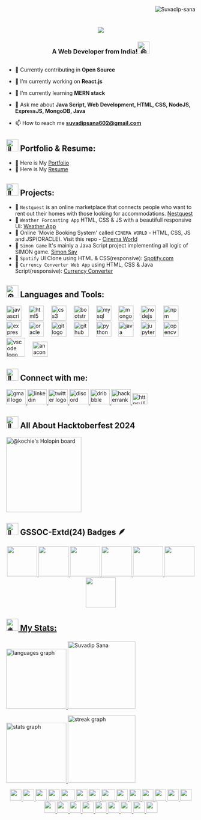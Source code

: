 <!--![MasterHead](https://user-images.githubusercontent.com/74038190/241765440-80728820-e06b-4f96-9c9e-9df46f0cc0a5.gif)
![MasterHead](cover1.gif) -->
<!-- <img align="center" height="180" width="100%" src="cover1.gif"  /> -->


<p align="right"> <img src="https://komarev.com/ghpvc/?username=Suvadip-sana&label=Profile%20views&color=0e75b6&style=flat" alt="Suvadip-sana" /> </p>

<h1 align="center">
    <img src="https://readme-typing-svg.herokuapp.com/?font=Righteous&size=35&center=true&vCenter=true&width=800&height=70&duration=4000&lines=Hi+There!+👋;+I'm+Suvadip+Sana!;" />
</h1>
<!-- <h3 align="center">A passionate web developer from India</h3> -->
<h3 align="center"> A Web Developer from India!<img src="https://fonts.gstatic.com/s/e/notoemoji/latest/1f604/512.gif" alt="😄" width="32" height="32"></h3>

##
- 🌟 Currently contributing in **Open Source**
    
- 🔭 I’m currently working on **React.js**

- 🌱 I’m currently learning **MERN stack**

- 💬 Ask me about **Java Script, Web Development, HTML, CSS, NodeJS, ExpressJS, MongoDB, Java**

- 📫 How to reach me **suvadipsana602@gmail.com**

##
<h2 aliggn="left"><img src="https://fonts.gstatic.com/s/e/notoemoji/latest/1f3c1/512.gif" alt="🏁" width="32" height="32"> Portfolio & Resume: </h2>

- 📌  Here is My [Portfolio](https://suvadip-sana.github.io/portfolio/)
- 📌  Here is My [Resume](https://drive.google.com/file/d/1DWyYHbGcwnlRk9syYkdZ0HMUkbTuinsc/view)

 ##
 <h2 align="left"><img src="https://fonts.gstatic.com/s/e/notoemoji/latest/1f48e/512.gif" alt="💎" width="32" height="32">  Projects:</h2>
 
- 📌  `Nestquest` is an online marketplace that connects people who want to rent out their homes with those looking for accommodations. [Nestquest](https://nestquest-4ik5.onrender.com/)
- 📌  `Weather Forcasting App` HTML, CSS & JS with a beautifull responsive UI: [Weather App](https://suvadip-sana.github.io/weather_app_2.O/)
- 📌  Online 'Movie Booking System' called `CINEMA WORLD` - HTML, CSS, JS and JSP(ORACLE). Visit this repo - [Cinema World](https://github.com/Suvadip-sana/Cinema-World)
- 📌  `Simon Game` It's mainly a Java Script project implementing all logic of SIMON game. [Simon Say](https://suvadip-sana.github.io/Simon-Say-Game/)<!-- - 📌  `Amazon` UI Clone using HTML & CSS(amazon.com): [Amazon.com](https://suvadip-sana.github.io/AMAZON-clone/) -->
- 📌  `Spotify` UI Clone using HTML & CSS(responsive): [Spotify.com](https://suvadip-sana.github.io/Spotify-clone/) 
- 📌  `Currency Converter Web App` using HTML, CSS & Java Script(responsive): [Currency Converter](https://suvadip-sana.github.io/Currency-Converter/)


## 
<h2 align="left"><img src="https://fonts.gstatic.com/s/e/notoemoji/latest/2699_fe0f/512.gif" alt="⚙" width="32" height="32">  Languages and Tools:</h2>

<div align="left">
  <img src="https://cdn.jsdelivr.net/gh/devicons/devicon/icons/javascript/javascript-original.svg" height="40" alt="javascript logo"  />
  <img width="12" />
  <img src="https://cdn.jsdelivr.net/gh/devicons/devicon/icons/html5/html5-original.svg" height="40" alt="html5 logo"  />
  <img width="12" />
  <img src="https://cdn.jsdelivr.net/gh/devicons/devicon/icons/css3/css3-original.svg" height="40" alt="css3 logo"  />
  <img width="12" />
  <img src="https://cdn.jsdelivr.net/gh/devicons/devicon/icons/bootstrap/bootstrap-original.svg" height="40" alt="bootstrap logo"  />
  <img width="12" />
  <img src="https://cdn.jsdelivr.net/gh/devicons/devicon/icons/mysql/mysql-original.svg" height="40" alt="mysql logo"  />
  <img width="12" />
<img src="https://cdn.jsdelivr.net/gh/devicons/devicon/icons/mongodb/mongodb-original.svg" height="40" alt="mongodb logo"  />
  <img width="12" />
  <img src="https://cdn.jsdelivr.net/gh/devicons/devicon/icons/nodejs/nodejs-original.svg" height="40" alt="nodejs logo"  />
  <img width="12" />
  <img src="https://cdn.jsdelivr.net/gh/devicons/devicon/icons/npm/npm-original-wordmark.svg" height="40" alt="npm logo"  />
  <img width="12" />
  <img src="https://cdn.jsdelivr.net/gh/devicons/devicon/icons/express/express-original.svg" height="40" alt="express logo"  />
  <img width="12" />
  <img src="https://cdn.jsdelivr.net/gh/devicons/devicon/icons/oracle/oracle-original.svg" height="40" alt="oracle logo"  />
  <img width="12" />
  <img src="https://cdn.jsdelivr.net/gh/devicons/devicon/icons/git/git-original.svg" height="40" alt="git logo"  />
  <img width="12" />
  <img src="https://cdn.jsdelivr.net/gh/devicons/devicon/icons/github/github-original.svg" height="40" alt="github logo"  />
  <img width="12" />
  <img src="https://cdn.jsdelivr.net/gh/devicons/devicon/icons/python/python-original.svg" height="40" alt="python logo"  />
  <img width="12" />
  <img src="https://cdn.jsdelivr.net/gh/devicons/devicon/icons/java/java-original.svg" height="40" alt="java logo"  />
  <img width="12" />
  <img src="https://cdn.jsdelivr.net/gh/devicons/devicon/icons/jupyter/jupyter-original.svg" height="40" alt="jupyter logo"  />
  <img width="12" />
<!--   <img src="https://cdn.jsdelivr.net/gh/devicons/devicon/icons/linux/linux-original.svg" height="40" alt="linux logo"  />
  <img width="12" /> -->
  <img src="https://cdn.jsdelivr.net/gh/devicons/devicon/icons/opencv/opencv-original.svg" height="40" alt="opencv logo"  />
  <img width="12" />
  <img src="https://cdn.jsdelivr.net/gh/devicons/devicon/icons/vscode/vscode-original.svg" height="50" alt="vscode logo"  />
  <img width="12" />
  <img src="https://cdn.jsdelivr.net/gh/devicons/devicon/icons/anaconda/anaconda-original.svg" height="40" alt="anaconda logo"  />
  <img width="12" />
  
<!--   <img src="https://cdn.jsdelivr.net/gh/devicons/devicon/icons/intellij/intellij-original.svg" height="50" alt="intellij logo"  /> -->
</div>

##

<h2 align="left"><img src="https://fonts.gstatic.com/s/e/notoemoji/latest/1f680/512.gif" alt="🚀" width="32" height="32"> Connect with me:</h2>

<!--
<div align="center">
  <a href="https://www.linkedin.com/in/suvadip-sana-b07a14243/" target="_main">
    <img src="https://img.shields.io/static/v1?message=LinkedIn&logo=linkedin&label=&color=0077B5&logoColor=white&labelColor=&style=for-the-badge" height="35" alt="linkedin logo"  />
  </a>
  <a href="https://twitter.com/suvadipsana2" target="_main">
    <img src="https://img.shields.io/static/v1?message=Twitter&logo=twitter&label=&color=1DA1F2&logoColor=white&labelColor=&style=for-the-badge" height="35" alt="twitter logo"  />
  </a>
</div>
-->

<div align="left">
  
  <a href="mailto:suvadipsana602@gmail.com" target="_blank" >
    <img src="https://raw.githubusercontent.com/maurodesouza/profile-readme-generator/master/src/assets/icons/social/gmail/default.svg" width="52" height="40" alt="gmail logo"  />
  </a>
  <a href="https://www.linkedin.com/in/suvadip-sana-b07a14243/" target="_main">
    <img src="https://raw.githubusercontent.com/maurodesouza/profile-readme-generator/master/src/assets/icons/social/linkedin/default.svg" width="52" height="40" alt="linkedin logo"  />
  </a>
  <a href="https://twitter.com/SuvadipSana2" target="_blank">
    <img src="https://raw.githubusercontent.com/maurodesouza/profile-readme-generator/master/src/assets/icons/social/twitter/default.svg" width="52" height="40" alt="twitter logo"  />
  </a>
  <a href="https://discordapp.com/users/aquassuva8311/ " target="_blank">
    <img src="https://raw.githubusercontent.com/maurodesouza/profile-readme-generator/master/src/assets/icons/social/discord/default.svg" width="52" height="40" alt="discord logo"  />
  </a>
  <a href="https://dribbble.com/Alphabay" target="_blank">
    <img src="https://raw.githubusercontent.com/maurodesouza/profile-readme-generator/master/src/assets/icons/social/dribbble/default.svg" width="52" height="40" alt="dribbble logo"  />
  </a>
  <a href="https://www.hackerrank.com/profile/suvadipsana602" target="_blank">
    <img src="https://raw.githubusercontent.com/maurodesouza/profile-readme-generator/master/src/assets/icons/social/hackerrank/default.svg" width="52" height="40" alt="hackerrank logo"  />
  </a>
  <a href="https://www.leetcode.com/u/suvadip_sana/" target="blank">
      <img src="https://raw.githubusercontent.com/rahuldkjain/github-profile-readme-generator/master/src/images/icons/Social/leet-code.svg" alt="https://leetcode.com/u/suvadip_sana/"height="30" width="40" />
  </a>
</div>

##

<h2 align="left"><img src="https://fonts.gstatic.com/s/e/notoemoji/latest/1f389/512.gif" alt="🎉" width="32" height="32"> All About Hacktoberfest 2024 </h2>
<div>
    <!-- [![An image of @suvadipsana's Holopin badges, which is a link to view their full Holopin profile](https://holopin.me/suvadipsana)](https://holopin.io/@suvadipsana) -->
     <img src="https://holopin.me/suvadipsana" alt="@kochie's Holopin board" height="200"/>
</div>

##

<h2><img src="https://fonts.gstatic.com/s/e/notoemoji/latest/1f31f/512.gif" alt="🌟" width="32" height="32"> GSSOC-Extd(24) Badges 🪶</h2> 
<div style='display:flex; align-items:center; gap: 10px;' align='center'><a href="https://gssoc.girlscript.tech/leaderboard">
  <img src="https://raw.githubusercontent.com/GSSoC24/Postman-Challenge/main/docs/assets/Postman%20White.png" width="80px" height="80px" />
  <img src="https://raw.githubusercontent.com/GSSoC24/Postman-Challenge/main/docs/assets/1.png" width="80px" height="80px" />
  <img src="https://raw.githubusercontent.com/GSSoC24/Postman-Challenge/main/docs/assets/2.png" width="80px" height="80px" />
  <img src="https://raw.githubusercontent.com/GSSoC24/Postman-Challenge/main/docs/assets/3.png" width="80px" height="80px" />
  <img src="https://raw.githubusercontent.com/GSSoC24/Postman-Challenge/main/docs/assets/4.png" width="80px" height="80px" />
  <img src="https://raw.githubusercontent.com/GSSoC24/Postman-Challenge/main/docs/assets/5.png" width="80px" height="80px" />
  <img src="https://raw.githubusercontent.com/GSSoC24/Postman-Challenge/main/docs/assets/6.png" width="80px" height="80px" />
  <!-- <img src="https://raw.githubusercontent.com/GSSoC24/Postman-Challenge/main/docs/assets/7.png" width="80px" height="80px" />
  <img src="https://raw.githubusercontent.com/GSSoC24/Postman-Challenge/main/docs/assets/8.png" width="80px" height="80px" />
  <img src="https://raw.githubusercontent.com/GSSoC24/Contributor/refs/heads/main/assets/Code%20Luminary.png" width="80px" height="80px" />
  <img src="https://raw.githubusercontent.com/GSSoC24/Contributor/refs/heads/main/assets/Git%20Explorer.png" width="80px" height="80px" />
  <img src="https://raw.githubusercontent.com/GSSoC24/Contributor/refs/heads/main/assets/Pull%20Expert.png" width="80px" height="80px" /></a> -->
</div>


##

<h2 align="left"><img src="https://fonts.gstatic.com/s/e/notoemoji/latest/1f525/512.gif" alt="🔥" width="32" height="32"> My Stats:</h2>

###

<div align="left">
 <p>  
  <img src="https://github-readme-stats.vercel.app/api/top-langs/?username=Suvadip-sana&size_weight=0.5&count_weight=0.5&layout=compact&locale=en&hide_title=false&card_width=420&langs_count=6&theme=github_dark&hide_border=true&order=2" height="160" alt="languages graph"  />
<!--      <img align="center" src="https://github-readme-stats.vercel.app/api?username=Suvadip-sana&show_icons=true&locale=en" alt="Suvadip-sana" /> -->
  <img src="https://github-contributor-stats.vercel.app/api?username=Suvadip-sana&layout=compact&limit=4&theme=github_dark&hide_border=true&combine_all_yearly_contributions=true" alt="Suvadip Sana" height="180" />
</p>
 <p>
  <img src = "https://github-readme-stats.vercel.app/api?username=Suvadip-sana&hide_title=false&hide_rank=false&show_icons=true&include_all_commits=false&count_private=true&disable_animations=false&theme=github_dark&hide_border=true&card_width=220" height="160" alt="stats graph""/>
 <img src="https://streak-stats.demolab.com?user=Suvadip-sana&locale=en&mode=weekly&theme=github_dark&hide_border=true&border_radius=5&order=3&card_width=383" height="180" alt="streak graph"  />
 </p>
</div>

<!--
###
![footer](https://capsule-render.vercel.app/api?type=waving&color=gradient&customColorList=14,21&height=82&section=footer)
###
-->

<div align="center">
    <img src="https://cultofthepartyparrot.com/parrots/hd/mustacheparrot.gif" width="30" height="30"/>
    <img src="https://cultofthepartyparrot.com/parrots/hd/githubparrot.gif" width="30" height="30"/>
    <img src="https://cultofthepartyparrot.com/flags/hd/indiaparrot.gif" width="30" height="30"/>
    <img src="https://cultofthepartyparrot.com/parrots/hd/hypnoparrotdark.gif" width="30" height="30"/>
    <img src="https://cultofthepartyparrot.com/parrots/asyncparrot.gif" width="36" height="30"/>
    <img src="https://cultofthepartyparrot.com/parrots/hd/jumpingparrot.gif" width="30" height="30"/>
    <img src="https://cultofthepartyparrot.com/parrots/hd/60fpsparrot.gif" width="30" height="30"/>
    <img src="https://cultofthepartyparrot.com/parrots/fixparrot.gif" width="36" height="30"/>
    <img src="https://cultofthepartyparrot.com/parrots/hd/opensourceparrot.gif" width="30" height="30"/>
    <img src="https://cultofthepartyparrot.com/parrots/hd/dealwithitnowparrot.gif" width="30" height="30"/>
    <img src="https://cultofthepartyparrot.com/parrots/hd/hypnoparrotlight.gif" width="30" height="30"/>
    <img src="https://cultofthepartyparrot.com/parrots/databaseparrot.gif" width="30" height="30"/>
    <img src="https://cultofthepartyparrot.com/parrots/slomoparrot.gif" width="30" height="30"/>
    <img src="https://cultofthepartyparrot.com/parrots/hd/laptop_parrot.gif" width="30" height="30"/>
    <img src="https://cultofthepartyparrot.com/parrots/hd/spinningparrot.gif" width="30" height="30"/>
    <img src="https://cultofthepartyparrot.com/parrots/hd/levitationparrot.gif" width="30" height="30"/>
    <img src="https://cultofthepartyparrot.com/parrots/hd/meldparrot.gif" width="30" height="30"/>
    <img src="https://cultofthepartyparrot.com/parrots/hd/footballparrot.gif" width="30" height="30"/>
    <img src="https://cultofthepartyparrot.com/parrots/hd/moonwalkingparrot.gif" width="30" height="30"/>
    <img src="https://cultofthepartyparrot.com/parrots/hd/stableparrot.gif" width="30" height="30"/>
    <img src="https://cultofthepartyparrot.com/parrots/hd/scienceparrot.gif" width="30" height="30"/>
    <img src="https://cultofthepartyparrot.com/parrots/hd/pirateparrot.gif" width="30" height="30"/>
    <img src="https://cultofthepartyparrot.com/parrots/hd/illuminatiparrot.gif" width="30" height="30"/>
</div>







